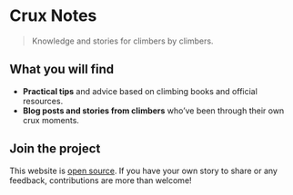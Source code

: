 # Crux Notes
>Knowledge and stories for climbers by climbers.

## What you will find

- **Practical tips** and advice based on climbing books and official resources.
- **Blog posts and stories from climbers** who’ve been through their own crux moments.

## Join the project

This website is [open source](https://github.com/tsolakoua/crux-notes.git). If you have your own story to share or any feedback, contributions are more than welcome!
